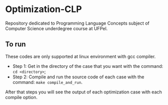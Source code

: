 # Optimization-CLP

Repository dedicated to Programming Language Concepts subject of Computer Science underdegree course at UFPel. 

## To run

These codes are only supported at linux environment with gcc compiler.

* Step 1: Get in the directory of the case that you want with the command: `cd <directory>`;
* Step 2: Compile and run the source code of each case with the command: `make compile_and_run`.

After that steps you will see the output of each optimization case with each compile option.